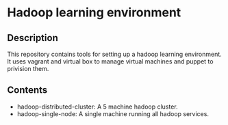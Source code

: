 Hadoop learning environment
======================

## Description
This repository contains tools for setting up a hadoop learning environment. It uses vagrant and virtual box to manage virtual machines and puppet to privision them.

## Contents
* hadoop-distributed-cluster: A 5 machine hadoop cluster.
* hadoop-single-node: A single machine running all hadoop services.


